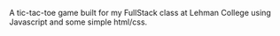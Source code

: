A tic-tac-toe game built for my FullStack class at Lehman College using Javascript and some simple html/css.
